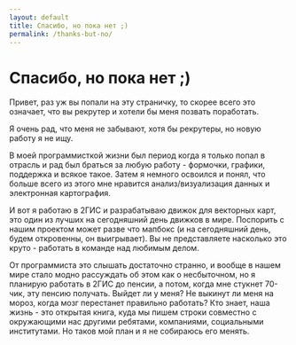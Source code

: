 ```yaml
---
layout: default
title: Спасибо, но пока нет ;)
permalink: /thanks-but-no/
---
```


# Спасибо, но пока нет ;)

Привет, раз уж вы попали на эту страничку, то скорее всего это означает, что вы рекрутер и хотели бы меня позвать поработать.

Я очень рад, что меня не забывают, хотя бы рекрутеры, но новую работу я не ищу.

В моей программисткой жизни был период когда я только попал в отрасль и рад был браться за любую работу - формочки, графики, поддержка и всякое такое. Затем я немного освоился и понял, что больше всего из этого мне нравится анализ/визуализация данных и электронная картография.

И вот я работаю в 2ГИС и разрабатываю движок для векторных карт, это один из лучших на сегодняшний день движков в мире. Поспорить с нашим проектом может разве что мапбокс (и на сегодняшний день, будем откровенны, он выигрывает). Вы не представляете насколько это круто - работать в команде над любимым делом. 

От программиста это слышать достаточно странно, и вообще в нашем мире стало модно рассуждать об этом как о несбыточном, но я планирую работать в 2ГИС до пенсии, а потом, когда мне стукнет 70-чик, эту пенсию получать. Выйдет ли у меня? Не выкинут ли меня на мороз, когда мозг перестанет правильно работать? Кто знает, наша жизнь - это открытая книга, куда мы пишем строки совместно с окружающими нас другими ребятами, компаниями, социальными институтами. Но таков мой план и я не собираюсь его менять.

